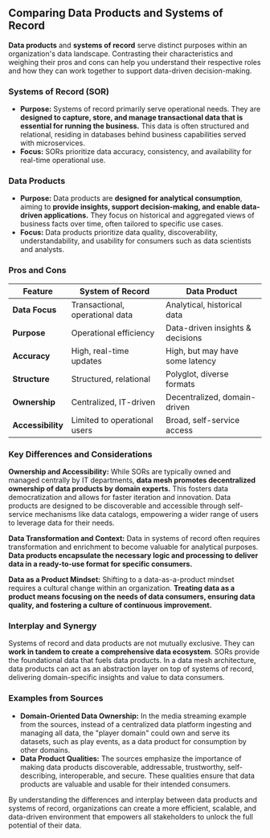 ## Comparing Data Products and Systems of Record

**Data products** and **systems of record** serve distinct purposes within an organization's data landscape. Contrasting their characteristics and weighing their pros and cons can help you understand their respective roles and how they can work together to support data-driven decision-making.

### Systems of Record (SOR)

* **Purpose:** Systems of record primarily serve operational needs. They are **designed to capture, store, and manage transactional data that is essential for running the business.** This data is often structured and relational, residing in databases behind business capabilities served with microservices.
* **Focus:** SORs prioritize data accuracy, consistency, and availability for real-time operational use.


### Data Products

* **Purpose:** Data products are **designed for analytical consumption**, aiming to **provide insights, support decision-making, and enable data-driven applications.** They focus on historical and aggregated views of business facts over time, often tailored to specific use cases. 
* **Focus:** Data products prioritize data quality, discoverability, understandability, and usability for consumers such as data scientists and analysts.


### Pros and Cons

| Feature        | System of Record               | Data Product                     |
| -------------- | ----------------------------- | -------------------------------- |
| **Data Focus** | Transactional, operational data | Analytical, historical data       |
| **Purpose**    | Operational efficiency         | Data-driven insights & decisions |
| **Accuracy**    | High, real-time updates        | High, but may have some latency  |
| **Structure**   | Structured, relational         | Polyglot, diverse formats        |
| **Ownership**   | Centralized, IT-driven        | Decentralized, domain-driven    |
| **Accessibility** | Limited to operational users  | Broad, self-service access        |

### Key Differences and Considerations

**Ownership and Accessibility:** While SORs are typically owned and managed centrally by IT departments, **data mesh promotes decentralized ownership of data products by domain experts.** This fosters data democratization and allows for faster iteration and innovation.  Data products are designed to be discoverable and accessible through self-service mechanisms like data catalogs, empowering a wider range of users to leverage data for their needs.

**Data Transformation and Context:** Data in systems of record often requires transformation and enrichment to become valuable for analytical purposes. **Data products encapsulate the necessary logic and processing to deliver data in a ready-to-use format for specific consumers.**

**Data as a Product Mindset:**  Shifting to a data-as-a-product mindset requires a cultural change within an organization. **Treating data as a product means focusing on the needs of data consumers, ensuring data quality, and fostering a culture of continuous improvement.**

### Interplay and Synergy

Systems of record and data products are not mutually exclusive. They can **work in tandem to create a comprehensive data ecosystem**. SORs provide the foundational data that fuels data products. In a data mesh architecture, data products can act as an abstraction layer on top of systems of record, delivering domain-specific insights and value to data consumers.

### Examples from Sources

* **Domain-Oriented Data Ownership:** In the media streaming example from the sources, instead of a centralized data platform ingesting and managing all data, the "player domain" could own and serve its datasets, such as play events, as a data product for consumption by other domains.
* **Data Product Qualities:** The sources emphasize the importance of making data products discoverable, addressable, trustworthy, self-describing, interoperable, and secure. These qualities ensure that data products are valuable and usable for their intended consumers.

By understanding the differences and interplay between data products and systems of record, organizations can create a more efficient, scalable, and data-driven environment that empowers all stakeholders to unlock the full potential of their data. 
